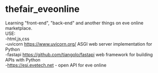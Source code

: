 # thefair_eveonline
Learning "front-end", "back-end" and another things on eve online marketplace. <br />
USE: <br />
-html,js,css <br />
-uvicorn https://www.uvicorn.org/  ASGI web server implementation for Python <br />
-fastapi https://github.com/tiangolo/fastapi web framework for building APIs with Python <br />
-https://esi.evetech.net - open API for eve online <br />
